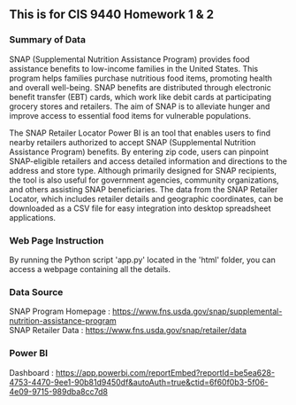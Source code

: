 ## This is for CIS 9440 Homework 1 & 2


### Summary of Data

SNAP (Supplemental Nutrition Assistance Program) provides food assistance benefits to low-income families in the United States. This program helps families purchase nutritious food items, promoting health and overall well-being. SNAP benefits are distributed through electronic benefit transfer (EBT) cards, which work like debit cards at participating grocery stores and retailers. The aim of SNAP is to alleviate hunger and improve access to essential food items for vulnerable populations.

The SNAP Retailer Locator Power BI is an tool that enables users to find nearby retailers authorized to accept SNAP (Supplemental Nutrition Assistance Program) benefits. By entering zip code, users can pinpoint SNAP-eligible retailers and access detailed information and directions to the address and store type. Although primarily designed for SNAP recipients, the tool is also useful for government agencies, community organizations, and others assisting SNAP beneficiaries. The data from the SNAP Retailer Locator, which includes retailer details and geographic coordinates, can be downloaded as a CSV file for easy integration into desktop spreadsheet applications.


### Web Page Instruction

By running the Python script 'app.py' located in the 'html' folder, you can access a webpage containing all the details.


### Data Source

SNAP Program Homepage : https://www.fns.usda.gov/snap/supplemental-nutrition-assistance-program
<br>
SNAP Retailer Data : https://www.fns.usda.gov/snap/retailer/data


### Power BI

Dashboard : https://app.powerbi.com/reportEmbed?reportId=be5ea628-4753-4470-9ee1-90b81d9450df&autoAuth=true&ctid=6f60f0b3-5f06-4e09-9715-989dba8cc7d8